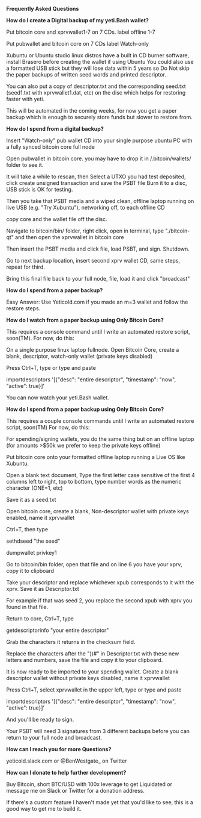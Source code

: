 **Frequently Asked Questions**

**How do I create a Digital backup of my yeti.Bash wallet?**

Put bitcoin core and xprvwallet1-7 on 7 CDs.
label offline 1-7

Put pubwallet and bitcoin core on 7 CDs
label Watch-only

Xubuntu or Ubuntu studio linux distros have a built in CD burner software, install Brasero before creating the wallet if using Ubuntu
You could also use a formatted USB stick but they will lose data within 5 years so Do Not skip the paper backups of written seed words and printed descriptor.

You can also put a copy of descriptor.txt and the corresponding seed.txt (seed1.txt with xprvwallet1.dat, etc) on the disc which helps for restoring faster with yeti.

This will be automated in the coming weeks, for now you get a paper backup which is enough to securely store funds but slower to restore from.

**How do I spend from a digital backup?**

Insert "Watch-only" pub wallet CD into your single purpose ubuntu PC with a fully synced bitcoin core full node

Open pubwallet in bitcoin core. you may have to drop it in /.bitcoin/wallets/ folder to see it.

It will take a while to rescan, then Select a UTXO you had test deposited, click create unsigned transaction and save the PSBT file
Burn it to a disc, USB stick is OK for testing.

Then you take that PSBT media and a wiped clean, offline laptop running on live USB (e.g. "Try Xubuntu"), networking off, to each offline CD

copy core and the wallet file off the disc.

Navigate to bitcoin/bin/ folder, right click, open in terminal, type "./bitcoin-qt" and then open the xprvwallet in bitcoin core

Then insert the PSBT media and click file, load PSBT, and sign. Shutdown.

Go to next backup location, insert second xprv wallet CD, same steps, repeat for third.

Bring this final file back to your full node, file, load it and click "broadcast"

**How do I spend from a paper backup?**

Easy Answer: Use Yeticold.com if you made an m=3 wallet and follow the restore steps.

**How do I watch from a paper backup using Only Bitcoin Core?**

This requires a console command until I write an automated restore script, soon(TM).  For now, do this:

On a single purpose linux laptop fullnode. Open Bitcoin Core, create a blank, descriptor, watch-only wallet (private keys disabled)

Press Ctrl+T, type or type and paste 

importdescriptors '[{"desc": "entire descriptor", "timestamp": "now", "active": true}]'

You can now watch your yeti.Bash wallet.

**How do I spend from a paper backup using Only Bitcoin Core?**

This requires a couple console commands until I write an automated restore script, soon(TM)  For now, do this:

For spending/signing wallets, you do the same thing but on an offline laptop (for amounts >$50k we prefer to keep the private keys offline)

Put bitcoin core onto your formatted offline laptop running a Live OS like Xubuntu.

Open a blank text document, Type the first letter case sensitive of the first 4 columns left to right, top to bottom, type number words as the numeric character (ONE=1, etc)

Save it as a seed.txt

Open bitcoin core, create a blank, Non-descriptor wallet with private keys enabled, name it xprvwallet

Ctrl+T, then type

sethdseed "the seed"

dumpwallet privkey1

Go to bitcoin/bin folder, open that file and on line 6 you have your xprv, copy it to clipboard

Take your descriptor and replace whichever xpub corresponds to it with the xprv.  Save it as Descriptor.txt

For example if that was seed 2, you replace the second xpub with xprv you found in that file.

Return to core, Ctrl+T, type

getdescriptorinfo "your entire descriptor"

Grab the characters it returns in the checksum field.

Replace the characters after the "))#" in Descriptor.txt with these new letters and numbers, save the file and copy it to your clipboard.

It is now ready to be imported to your spending wallet. Create a blank descriptor wallet without private keys disabled, name it xprvwallet

Press Ctrl+T, select xprvwallet in the upper left, type or type and paste 

importdescriptors '[{"desc": "entire descriptor", "timestamp": "now", "active": true}]'

And you'll be ready to sign.

Your PSBT will need 3 signatures from 3 different backups before you can return to your full node and broadcast.

**How can I reach you for more Questions?**

yeticold.slack.com  or @BenWestgate_ on Twitter

**How can I donate to help further development?**

Buy Bitcoin, short BTC/USD with 100x leverage to get Liquidated or message me on Slack or Twitter for a donation address.

If there's a custom feature I haven't made yet that you'd like to see, this is a good way to get me to build it.
